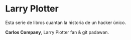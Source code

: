 # Larry Plotter

Esta serie de libros cuantan la historia de un hacker único.

**Carlos Company**, Larry Plotter fan & git padawan.
